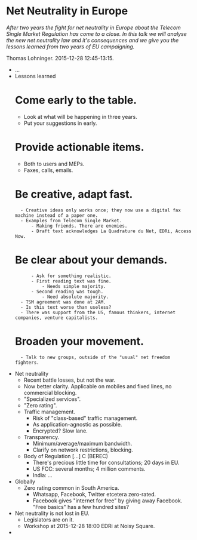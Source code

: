 # Net Neutrality in Europe

*After two years the fight for net neutrality in Europe about the Telecom Single Market Regulation has come to a close. In this talk we will analyse the new net neutrality law and it's consequences and we give you the lessons learned from two years of EU campaigning.*

Thomas Lohninger. 2015-12-28 12:45-13:15.

- ...
- Lessons learned
  # Come early to the table.
  	- Look at what will be happening in three years.
  	- Put your suggestions in early.
  # Provide actionable items.
  	- Both to users and MEPs.
  	- Faxes, calls, emails.
	# Be creative, adapt fast.
		- Creative ideas only works once; they now use a digital fax machine instead of a paper one.
		- Examples from Telecom Single Market.
			- Making friends. There are enemies.
			- Draft text acknowledges La Quadrature du Net, EDRi, Access Now.
	# Be clear about your demands.
			- Ask for something realistic.
			- First reading text was fine.
				- Needs simple majority.
			- Second reading was tough.
				- Need absolute majority.
		- TSM agreement was done at 2AM.
		- Is this text worse than useless?
		- There was support from the US, famous thinkers, internet companies, venture capitalists.
	# Broaden your movement.
		- Talk to new groups, outside of the "usual" net freedom fighters.
- Net neutrality
	- Recent battle losses, but not the war.
	- Now better clarity. Applicable on mobiles and fixed lines, no commercial blocking.
	- "Specialized services".
	- "Zero rating".
	- Traffic management.
		- Risk of "class-based" traffic management.
		- As application-agnostic as possible.
		- Encrypted? Slow lane.
	- Transparency.
		- Minimum/average/maximum bandwidth.
		- Clarify on network restrictions, blocking.
	- Body of Regulation [...] C (BEREC)
		- There's precious little time for consultations; 20 days in EU.
		- US FCC: several months; 4 million comments.
		- India: ...
- Globally
	- Zero rating common in South America.
		- Whatsapp, Facebook, Twitter etcetera zero-rated.
		- Facebook gives "internet for free" by giving away Facebook. "Free basics" has a few hundred sites?
- Net neutrality is not lost in EU.
	- Legislators are on it.
	- Workshop at 2015-12-28 18:00 EDRi at Noisy Square.
- 